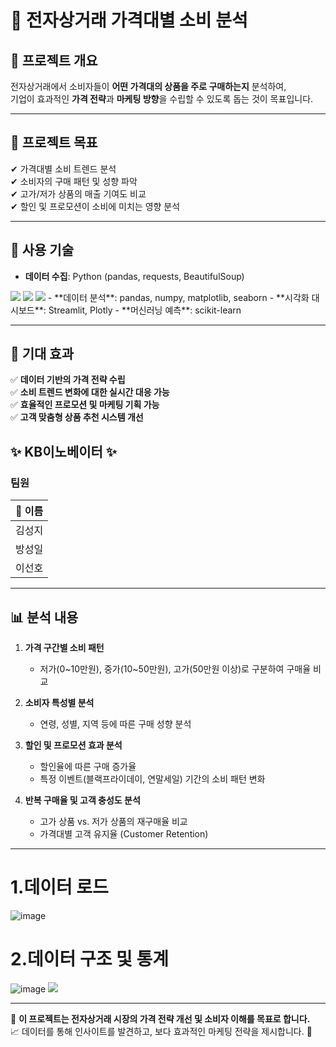 # 🛒 전자상거래 가격대별 소비 분석

## 📌 프로젝트 개요  
전자상거래에서 소비자들이 **어떤 가격대의 상품을 주로 구매하는지** 분석하여,  
기업이 효과적인 **가격 전략**과 **마케팅 방향**을 수립할 수 있도록 돕는 것이 목표입니다.  

---

## 🎯 프로젝트 목표  
✔ 가격대별 소비 트렌드 분석  
✔ 소비자의 구매 패턴 및 성향 파악  
✔ 고가/저가 상품의 매출 기여도 비교  
✔ 할인 및 프로모션이 소비에 미치는 영향 분석  

---


## 🔧 사용 기술  
- **데이터 수집**: Python (pandas, requests, BeautifulSoup)
<img src="https://img.shields.io/badge/Python-3776AB?style=for-the-badge&logo=Python&logoColor=white">
<img src="https://img.shields.io/badge/pandas-150458?style=for-the-badge&logo=pandas&logoColor=white">
<img src="https://img.shields.io/badge/pandas-150458?style=for-the-badge&logo=pandas&logoColor=white">
- **데이터 분석**: pandas, numpy, matplotlib, seaborn  
- **시각화 대시보드**: Streamlit, Plotly  
- **머신러닝 예측**: scikit-learn  

---



## 🚀 기대 효과  
✅ **데이터 기반의 가격 전략 수립**  
✅ **소비 트렌드 변화에 대한 실시간 대응 가능**  
✅ **효율적인 프로모션 및 마케팅 기획 가능**  
✅ **고객 맞춤형 상품 추천 시스템 개선**  




## ✨ **KB이노베이터** ✨

### **팀원**

| 🌟 **이름**   |  
|---------------|
| 김성지        |
| 방성일        |
| 이선호        |






---
## 📊 분석 내용  
1. **가격 구간별 소비 패턴**  
   - 저가(0~10만원), 중가(10~50만원), 고가(50만원 이상)로 구분하여 구매율 비교  

2. **소비자 특성별 분석**  
   - 연령, 성별, 지역 등에 따른 구매 성향 분석  

3. **할인 및 프로모션 효과 분석**  
   - 할인율에 따른 구매 증가율  
   - 특정 이벤트(블랙프라이데이, 연말세일) 기간의 소비 패턴 변화  

4. **반복 구매율 및 고객 충성도 분석**  
   - 고가 상품 vs. 저가 상품의 재구매율 비교  
   - 가격대별 고객 유지율 (Customer Retention)  

---
# 1.데이터 로드
![image](https://github.com/user-attachments/assets/9a42c12c-7507-40cf-94b7-b4aeb7e2d344)

# 2.데이터 구조 및 통계
![image](https://github.com/user-attachments/assets/35817d1b-34b2-423b-9bf3-7dd1c0a97315)
<img src="https://github.com/user-attachments/assets/5ac17aef-98df-4029-a39e-04d78a594716" />







---

📌 **이 프로젝트는 전자상거래 시장의 가격 전략 개선 및 소비자 이해를 목표로 합니다.**  
📈 데이터를 통해 인사이트를 발견하고, 보다 효과적인 마케팅 전략을 제시합니다. 🚀





